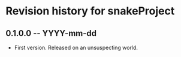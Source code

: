 # Revision history for snakeProject

## 0.1.0.0 -- YYYY-mm-dd

* First version. Released on an unsuspecting world.
